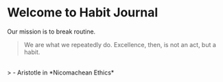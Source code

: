 # Welcome to Habit Journal
Our mission is to break routine.

> We are what we repeatedly do. Excellence, then, is not an act, but a habit.
<br/>
> - Aristotle in *Nicomachean Ethics*

